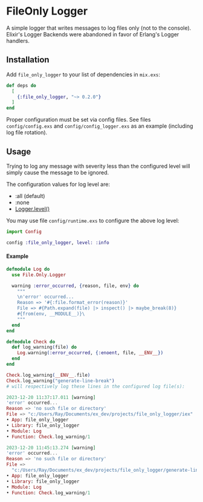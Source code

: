 # FileOnly Logger

A simple logger that writes messages to log files only (not to the console).
Elixir's Logger Backends were abandoned in favor of Erlang's Logger handlers.

## Installation

Add `file_only_logger` to your list of dependencies in `mix.exs`:

```elixir
def deps do
  [
    {:file_only_logger, "~> 0.2.0"}
  ]
end
```

Proper configuration must be set via config files. See files `config/config.exs`
and `config/config_logger.exs` as an example (including log file rotation).

## Usage

Trying to log any message with severity less than the configured level will
simply cause the message to be ignored.

The configuration values for log level are:

 - :all (default)
 - :none
 - [Logger.level()](https://hexdocs.pm/logger/Logger.html#t:level/0)

You may use file `config/runtime.exs` to configure the above log level:

```elixir
import Config

config :file_only_logger, level: :info
```

#### Example

```elixir
defmodule Log do
  use File.Only.Logger

  warning :error_occurred, {reason, file, env} do
    """
    \n'error' occurred...
    Reason => '#{:file.format_error(reason)}'
    File => #{Path.expand(file) |> inspect() |> maybe_break(8)}
    #{from(env, __MODULE__)}\
    """
  end
end

defmodule Check do
  def log_warning(file) do
    Log.warning(:error_occurred, {:enoent, file, __ENV__})
  end
end

Check.log_warning(__ENV__.file)
Check.log_warning("generate-line-break")
# will respectively log these lines in the configured log file(s):

2023-12-20 11:37:17.011 [warning]
'error' occurred...
Reason => 'no such file or directory'
File => "c:/Users/Ray/Documents/ex_dev/projects/file_only_logger/iex"
• App: file_only_logger
• Library: file_only_logger
• Module: Log
• Function: Check.log_warning/1

2023-12-20 11:45:13.274 [warning]
'error' occurred...
Reason => 'no such file or directory'
File =>
  "c:/Users/Ray/Documents/ex_dev/projects/file_only_logger/generate-line-break"
• App: file_only_logger
• Library: file_only_logger
• Module: Log
• Function: Check.log_warning/1
```

